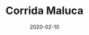---
template: SingleToy
title: Corrida Maluca
status: Featured / Published
date: '2020-02-10'
featuredImage: https://brincadeira.co/products/list_corrida.png
price: R$200,00
excerpt: >-
  Diversão em dobro com o Tombo Legal!  

  Teste sua pontaria e derrube uma pessoa na piscina de bolinhas, ou seja corajoso para sentar na cadeirinha e ser derrubado.   

  Brinquedo automático com sirene de queda e plataforma lateral.


  **Recomendação:** crianças até 70kg.
categories:
  - category: Infláveis
meta:
  canonicalLink: ''
  description: Teste sua pontaria e derrube uma pessoa na piscina de bolinhas, ou seja corajoso para sentar na cadeirinha e ser derrubado.
  noindex: false
  title: Corrida Maluca
---